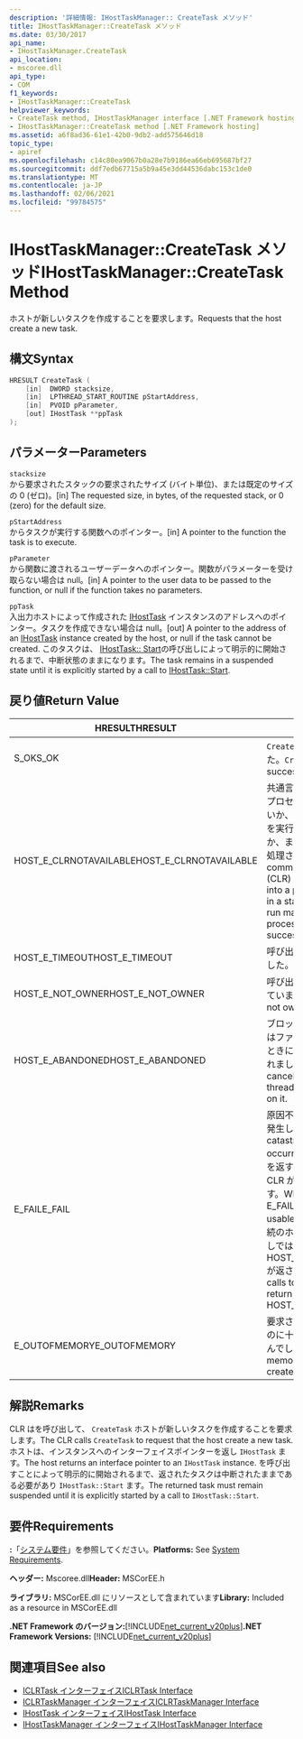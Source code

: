 ```yaml
---
description: '詳細情報: IHostTaskManager:: CreateTask メソッド'
title: IHostTaskManager::CreateTask メソッド
ms.date: 03/30/2017
api_name:
- IHostTaskManager.CreateTask
api_location:
- mscoree.dll
api_type:
- COM
f1_keywords:
- IHostTaskManager::CreateTask
helpviewer_keywords:
- CreateTask method, IHostTaskManager interface [.NET Framework hosting]
- IHostTaskManager::CreateTask method [.NET Framework hosting]
ms.assetid: a6f8ad36-61e1-42b0-9db2-add575646d18
topic_type:
- apiref
ms.openlocfilehash: c14c80ea9067b0a28e7b9186ea66eb695687bf27
ms.sourcegitcommit: ddf7edb67715a5b9a45e3dd44536dabc153c1de0
ms.translationtype: MT
ms.contentlocale: ja-JP
ms.lasthandoff: 02/06/2021
ms.locfileid: "99784575"
---
```

# <a name="ihosttaskmanagercreatetask-method"></a><span data-ttu-id="79614-103">IHostTaskManager::CreateTask メソッド</span><span class="sxs-lookup"><span data-stu-id="79614-103">IHostTaskManager::CreateTask Method</span></span>

<span data-ttu-id="79614-104">ホストが新しいタスクを作成することを要求します。</span><span class="sxs-lookup"><span data-stu-id="79614-104">Requests that the host create a new task.</span></span>  
  
## <a name="syntax"></a><span data-ttu-id="79614-105">構文</span><span class="sxs-lookup"><span data-stu-id="79614-105">Syntax</span></span>  
  
```cpp  
HRESULT CreateTask (  
    [in]  DWORD stacksize,
    [in]  LPTHREAD_START_ROUTINE pStartAddress,  
    [in]  PVOID pParameter,  
    [out] IHostTask **ppTask  
);  
```  
  
## <a name="parameters"></a><span data-ttu-id="79614-106">パラメーター</span><span class="sxs-lookup"><span data-stu-id="79614-106">Parameters</span></span>  

 `stacksize`  
 <span data-ttu-id="79614-107">から要求されたスタックの要求されたサイズ (バイト単位)、または既定のサイズの 0 (ゼロ)。</span><span class="sxs-lookup"><span data-stu-id="79614-107">[in] The requested size, in bytes, of the requested stack, or 0 (zero) for the default size.</span></span>  
  
 `pStartAddress`  
 <span data-ttu-id="79614-108">からタスクが実行する関数へのポインター。</span><span class="sxs-lookup"><span data-stu-id="79614-108">[in] A pointer to the function the task is to execute.</span></span>  
  
 `pParameter`  
 <span data-ttu-id="79614-109">から関数に渡されるユーザーデータへのポインター。関数がパラメーターを受け取らない場合は null。</span><span class="sxs-lookup"><span data-stu-id="79614-109">[in] A pointer to the user data to be passed to the function, or null if the function takes no parameters.</span></span>  
  
 `ppTask`  
 <span data-ttu-id="79614-110">入出力ホストによって作成された [IHostTask](ihosttask-interface.md) インスタンスのアドレスへのポインター。タスクを作成できない場合は null。</span><span class="sxs-lookup"><span data-stu-id="79614-110">[out] A pointer to the address of an [IHostTask](ihosttask-interface.md) instance created by the host, or null if the task cannot be created.</span></span> <span data-ttu-id="79614-111">このタスクは、 [IHostTask:: Start](ihosttask-start-method.md)の呼び出しによって明示的に開始されるまで、中断状態のままになります。</span><span class="sxs-lookup"><span data-stu-id="79614-111">The task remains in a suspended state until it is explicitly started by a call to [IHostTask::Start](ihosttask-start-method.md).</span></span>  
  
## <a name="return-value"></a><span data-ttu-id="79614-112">戻り値</span><span class="sxs-lookup"><span data-stu-id="79614-112">Return Value</span></span>  
  
|<span data-ttu-id="79614-113">HRESULT</span><span class="sxs-lookup"><span data-stu-id="79614-113">HRESULT</span></span>|<span data-ttu-id="79614-114">説明</span><span class="sxs-lookup"><span data-stu-id="79614-114">Description</span></span>|  
|-------------|-----------------|  
|<span data-ttu-id="79614-115">S_OK</span><span class="sxs-lookup"><span data-stu-id="79614-115">S_OK</span></span>|<span data-ttu-id="79614-116">`CreateTask` 正常に返されました。</span><span class="sxs-lookup"><span data-stu-id="79614-116">`CreateTask` returned successfully.</span></span>|  
|<span data-ttu-id="79614-117">HOST_E_CLRNOTAVAILABLE</span><span class="sxs-lookup"><span data-stu-id="79614-117">HOST_E_CLRNOTAVAILABLE</span></span>|<span data-ttu-id="79614-118">共通言語ランタイム (CLR) がプロセスに読み込まれていないか、CLR がマネージコードを実行できない状態であるか、または呼び出しが正常に処理されていません。</span><span class="sxs-lookup"><span data-stu-id="79614-118">The common language runtime (CLR) has not been loaded into a process, or the CLR is in a state in which it cannot run managed code or process the call successfully.</span></span>|  
|<span data-ttu-id="79614-119">HOST_E_TIMEOUT</span><span class="sxs-lookup"><span data-stu-id="79614-119">HOST_E_TIMEOUT</span></span>|<span data-ttu-id="79614-120">呼び出しがタイムアウトしました。</span><span class="sxs-lookup"><span data-stu-id="79614-120">The call timed out.</span></span>|  
|<span data-ttu-id="79614-121">HOST_E_NOT_OWNER</span><span class="sxs-lookup"><span data-stu-id="79614-121">HOST_E_NOT_OWNER</span></span>|<span data-ttu-id="79614-122">呼び出し元がロックを所有していません。</span><span class="sxs-lookup"><span data-stu-id="79614-122">The caller does not own the lock.</span></span>|  
|<span data-ttu-id="79614-123">HOST_E_ABANDONED</span><span class="sxs-lookup"><span data-stu-id="79614-123">HOST_E_ABANDONED</span></span>|<span data-ttu-id="79614-124">ブロックされたスレッドまたはファイバーが待機しているときに、イベントが取り消されました。</span><span class="sxs-lookup"><span data-stu-id="79614-124">An event was canceled while a blocked thread or fiber was waiting on it.</span></span>|  
|<span data-ttu-id="79614-125">E_FAIL</span><span class="sxs-lookup"><span data-stu-id="79614-125">E_FAIL</span></span>|<span data-ttu-id="79614-126">原因不明の致命的なエラーが発生しました。</span><span class="sxs-lookup"><span data-stu-id="79614-126">An unknown catastrophic failure occurred.</span></span> <span data-ttu-id="79614-127">メソッドが E_FAIL を返すと、そのプロセス内で CLR が使用できなくなります。</span><span class="sxs-lookup"><span data-stu-id="79614-127">When a method returns E_FAIL, the CLR is no longer usable within the process.</span></span> <span data-ttu-id="79614-128">後続のホストメソッドの呼び出しでは HOST_E_CLRNOTAVAILABLE が返されます。</span><span class="sxs-lookup"><span data-stu-id="79614-128">Subsequent calls to hosting methods return HOST_E_CLRNOTAVAILABLE.</span></span>|  
|<span data-ttu-id="79614-129">E_OUTOFMEMORY</span><span class="sxs-lookup"><span data-stu-id="79614-129">E_OUTOFMEMORY</span></span>|<span data-ttu-id="79614-130">要求されたタスクを作成するのに十分なメモリがありませんでした。</span><span class="sxs-lookup"><span data-stu-id="79614-130">Not enough memory was available to create the requested task.</span></span>|  
  
## <a name="remarks"></a><span data-ttu-id="79614-131">解説</span><span class="sxs-lookup"><span data-stu-id="79614-131">Remarks</span></span>  

 <span data-ttu-id="79614-132">CLR はを呼び出して、 `CreateTask` ホストが新しいタスクを作成することを要求します。</span><span class="sxs-lookup"><span data-stu-id="79614-132">The CLR calls `CreateTask` to request that the host create a new task.</span></span> <span data-ttu-id="79614-133">ホストは、インスタンスへのインターフェイスポインターを返し `IHostTask` ます。</span><span class="sxs-lookup"><span data-stu-id="79614-133">The host returns an interface pointer to an `IHostTask` instance.</span></span> <span data-ttu-id="79614-134">を呼び出すことによって明示的に開始されるまで、返されたタスクは中断されたままである必要があり `IHostTask::Start` ます。</span><span class="sxs-lookup"><span data-stu-id="79614-134">The returned task must remain suspended until it is explicitly started by a call to `IHostTask::Start`.</span></span>  
  
## <a name="requirements"></a><span data-ttu-id="79614-135">要件</span><span class="sxs-lookup"><span data-stu-id="79614-135">Requirements</span></span>  

 <span data-ttu-id="79614-136">**:**「[システム要件](../../get-started/system-requirements.md)」を参照してください。</span><span class="sxs-lookup"><span data-stu-id="79614-136">**Platforms:** See [System Requirements](../../get-started/system-requirements.md).</span></span>  
  
 <span data-ttu-id="79614-137">**ヘッダー:** Mscoree.dll</span><span class="sxs-lookup"><span data-stu-id="79614-137">**Header:** MSCorEE.h</span></span>  
  
 <span data-ttu-id="79614-138">**ライブラリ:** MSCorEE.dll にリソースとして含まれています</span><span class="sxs-lookup"><span data-stu-id="79614-138">**Library:** Included as a resource in MSCorEE.dll</span></span>  
  
 <span data-ttu-id="79614-139">**.NET Framework のバージョン:**[!INCLUDE[net_current_v20plus](../../../../includes/net-current-v20plus-md.md)]</span><span class="sxs-lookup"><span data-stu-id="79614-139">**.NET Framework Versions:** [!INCLUDE[net_current_v20plus](../../../../includes/net-current-v20plus-md.md)]</span></span>  
  
## <a name="see-also"></a><span data-ttu-id="79614-140">関連項目</span><span class="sxs-lookup"><span data-stu-id="79614-140">See also</span></span>

- [<span data-ttu-id="79614-141">ICLRTask インターフェイス</span><span class="sxs-lookup"><span data-stu-id="79614-141">ICLRTask Interface</span></span>](iclrtask-interface.md)
- [<span data-ttu-id="79614-142">ICLRTaskManager インターフェイス</span><span class="sxs-lookup"><span data-stu-id="79614-142">ICLRTaskManager Interface</span></span>](iclrtaskmanager-interface.md)
- [<span data-ttu-id="79614-143">IHostTask インターフェイス</span><span class="sxs-lookup"><span data-stu-id="79614-143">IHostTask Interface</span></span>](ihosttask-interface.md)
- [<span data-ttu-id="79614-144">IHostTaskManager インターフェイス</span><span class="sxs-lookup"><span data-stu-id="79614-144">IHostTaskManager Interface</span></span>](ihosttaskmanager-interface.md)
